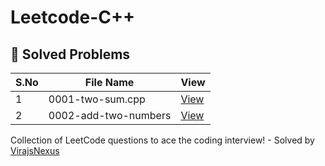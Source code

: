 # Leetcode-C++

## 📂 Solved Problems

| S.No | File Name | View |
|------|-----------|------|
| 1    | 0001-two-sum.cpp | [View](https://github.com/VirajsNexus/Leetcode-CPP/tree/main/0001-two-sum) |
| 2    | 0002-add-two-numbers | [View](https://github.com/VirajsNexus/Leetcode-CPP/tree/main/0002-add-two-numbers) |


Collection of LeetCode questions to ace the coding interview! - Solved by [VirajsNexus](https://github.com/VirajsNexus)
